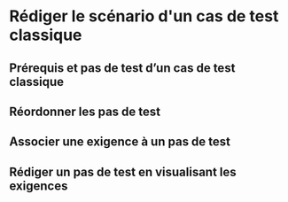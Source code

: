 # Rédiger le scénario d'un cas de test classique

## Prérequis et pas de test d’un cas de test classique

## Réordonner les pas de test

## Associer une exigence à un pas de test

## Rédiger un pas de test en visualisant les exigences 
